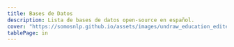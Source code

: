 ```yaml
---
title: Bases de Datos
description: Lista de bases de datos open-source en español. 
cover: "https://somosnlp.github.io/assets/images/undraw_education_edited.svg"
tablePage: in
---
```



<TableDatasets
  :resourceItems="[
    {
        name: 'Catalonia Independence Corpus',
        tags: ['clasificación de sentimientos'],
        description: 'Esta base de datos contiene dos corpus en español y catalán que contienen mensajes de Twitter anotados para la detección de opiniones. Cada corpus está anotado con tres posturas: \'against\', \'favor\' y \'neutral\' (a favor, en contra, neutral) respecto a la independencia de Cataluña.',
        domain: 'rrss',
        languages: 'español, catalán',
        countries: 'España',
        website: '',
        github: 'https://github.com/ixa-ehu/catalonia-independence-corpus',
        paper: 'https://www.aclweb.org/anthology/2020.lrec-1.171/',
        hf_dataset_name: 'catalonia_independence',
        contributor: 'Lewis Tunstall @Hugging Face'
    },
    {
        name: 'eHealth-KD',
        tags: ['NER (Named Entity Recognition)'],
        description: 'Base de datos del challenge eHealth-KD de IberLEF 2020. Está diseñado para la identificación de entidades y relaciones semánticas en documentos sanitarios españoles.',
        domain: 'clinico',
        languages: 'español',
        countries: 'España',
        website: 'https://knowledge-learning.github.io/ehealthkd-2020/',
        github: 'https://github.com/knowledge-learning/ehealthkd-2020',
        paper: 'http://ceur-ws.org/Vol-2664/eHealth-KD_overview.pdf',
        hf_dataset_name: 'ehealth_kd',
        contributor: 'María Grandury'
    },
    {
        name: 'HEAD-QA',
        tags: ['preguntas de opción múltiple'],
        description: 'HEAD-QA es un conjunto de datos de preguntas de opción múltiple sobre medicina. Las preguntas proceden de exámenes para acceder a un puesto en el sistema sanitario español y suponen un reto incluso para humanos altamente especializados.',
        domain: 'clinico',
        languages: 'español, inglés',
        countries: 'España',
        website: 'https://aghie.github.io/head-qa/',
        github: 'https://github.com/aghie/head-qa',
        paper: 'https://www.aclweb.org/anthology/P19-1092/',
        hf_dataset_name: 'head_qa',
        contributor: 'María Grandury'
    },
    {
        name: 'Large Spanish Corpus',
        tags: ['modelado del lenguaje'],
        description: 'El Large Spanish Corpus es una compilación de 15 corpus españoles sin etiquetar que abarcan desde la Wikipedia hasta las notas del Parlamento Europeo. Cada configuración contiene los datos correspondientes a cada corpus diferente.',
        domain: 'general',
        languages: 'español',
        countries: 'Varios',
        website: '',
        github: 'https://github.com/josecannete/spanish-corpora',
        paper: '',
        hf_dataset_name: 'large_spanish_corpus',
        contributor: 'Lewis Tunstall @Hugging Face'
    },
    {
    name: 'Mucho Cine',
    tags: ['clasificación de sentimientos'],
    description: 'El conjunto de datos de reseñas de Muchocine contiene 3.872 reseñas de películas en español, cada una de ellas con un breve resumen y una calificación en una escala de 1 a 5.',
    domain: 'cine',
    languages: 'español',
    countries: 'Varios',
    website: 'http://www.lsi.us.es/~fermin/index.php/Datasets',
    github: '',
    paper: '',
    hf_dataset_name: 'muchocine',
    contributor: 'Nick Doiron'
    },
    {
    name: 'Spanish Billion Words',
    tags: ['modelado del lenguaje'],
    description: 'Spanish Billion Words es un corpus no anotado de casi 1.500 millones de palabras, compuesto por diferentes recursos online.',
    domain: 'general',
    languages: 'español',
    countries: 'Varios',
    website: 'https://crscardellino.github.io/SBWCE/',
    github: '',
    paper: '',
    hf_dataset_name: 'spanish_billion_words',
    contributor: 'María Grandury'
    },
    {
    name: 'WikiCorpus',
    tags: ['modelado del lenguaje', 'POS (Part of Speech)'],
    description: 'El Wikicorpus es un corpus trilingüe (catalán, español, inglés) que contiene grandes partes de la Wikipedia de 2006 y que ha sido enriquecido automáticamente con información lingüística. En su versión actual, contiene más de 750 millones de palabras.',
    domain: 'general',
    languages: 'español, catalán, inglés',
    countries: 'Varios',
    website: 'https://www.cs.upc.edu/~nlp/wikicorpus/',
    github: '',
    paper: 'https://www.cs.upc.edu/~nlp/papers/reese10.pdf',
    hf_dataset_name: 'wikicorpus',
    contributor: 'Albert Villanova @Hugging Face'
    },
    {
    name: 'InfoLibros Corpus',
    tags: ['modelado del lenguaje'],
    description: 'El corpus InfoLibros es un corpus de 218 millones de tokens de narraciones en español extraídas de libros gratuitos recopilados por el proyecto abierto Infolibros.org. El corpus se ha preprocesado y depurado mediante el procedimiento de Corpus-Cleaner.',
    domain: 'literario',
    languages: 'español',
    countries: 'Varios',
    website: 'https://doi.org/10.5281/zenodo.7313105',
    github: '',
    paper: '',
    hf_dataset_name: '',
    contributor: 'David Arias'
    },
    {
    name: 'Spanish CBOW Word Embeddings in Floret (BNE)',
    tags: ['modelado del lenguaje', 'CBOW (Continuous Bag Of Words)'],
    description: 'Dataset compuesto por embeddings entrenados con el corpus de la Biblioteca Nacional de España (BNE) utilizando floret.',
    domain: 'general',
    languages: 'español',
    countries: 'España',
    website: 'https://doi.org/10.5281/zenodo.7314098',
    github: '',
    paper: '',
    hf_dataset_name: '',
    contributor: 'David Arias'
    },
    {
    name: 'Biomedical Spanish CBOW Word Embeddings in Floret',
    tags: ['modelado del lenguaje', 'CBOW (Continuous Bag Of Words)'],
    description: 'Dataset compuesto por embeddings entrenados en la combinación de todos los textos presentes en el corpus biomédico español, que incluye datos de múltiples fuentes para un total de 1100M tokens a través de 2,5M de documentos.',
    domain: 'clinico',
    languages: 'español',
    countries: 'España',
    website: 'https://doi.org/10.5281/zenodo.7314041',
    github: '',
    paper: 'https://arxiv.org/abs/2109.07765',
    hf_dataset_name: '',
    contributor: 'David Arias'
    },
    {
    name: 'Spanish Biomedical Crawled Corpus',
    tags: ['modelado del lenguaje'],
    description: 'El mayor corpus biomédico y de salud en español hasta la fecha, recopilado a partir de un análisis web masivo de dominios de salud españoles en más de 3.000 URL. Todos los datos recopilados se han preprocesado para producir el recurso CoWeSe (Corpus Web Salud Español).',
    domain: 'clinico',
    languages: 'español',
    countries: 'España',
    website: 'https://doi.org/10.5281/zenodo.5513237',
    github: '',
    paper: 'https://arxiv.org/abs/2109.07765',
    hf_dataset_name: '',
    contributor: 'David Arias'
    },
    {
    name: 'TDX Thesis Spanish Corpus',
    tags: ['modelado del lenguaje'],
    description: 'El corpus TDX Thesis Spanish es un corpus de 246 millones de tokens de texto limpio en español extraído de tesis científicas del dominio tdx.cat, que contiene tesis abiertas publicadas por universidades catalanas. El corpus se ha preprocesado y depurado mediante el procedimiento de Corpus-Cleaner.',
    domain: 'cientifico',
    languages: 'español',
    countries: 'España',
    website: 'https://doi.org/10.5281/zenodo.7313149',
    github: '',
    paper: '',
    hf_dataset_name: '',
    contributor: 'David Arias'
    },
    {
    name: 'CSIC Spanish Corpus',
    tags: ['modelado del lenguaje'],
    description: 'El corpus español de CSIC es un corpus de 146 millones de tokens de revistas científicas españolas del repositorio revistas.csic.es/. El corpus se ha preprocesado y depurado mediante el procedimiento de Corpus-Cleaner.',
    domain: 'academico',
    languages: 'español',
    countries: 'España',
    website: 'https://doi.org/10.5281/zenodo.7313126',
    github: '',
    paper: '',
    hf_dataset_name: '',
    contributor: 'David Arias'
    },
    {
    name: 'BasCrawl',
    tags: ['modelado del lenguaje'],
    description: 'BasCrawl es un corpus web de 186 millones de tokens en euskera obtenido mediante el análisis de más de 12000 dominios en internet (se incluyen los dominios analizados). El corpus ha sido preprocesado y depurado siguiendo el mismo procedimiento que MarIA.',
    domain: 'general',
    languages: 'euskera',
    countries: 'España',
    website: 'https://doi.org/10.5281/zenodo.7313092',
    github: '',
    paper: '',
    hf_dataset_name: '',
    contributor: 'David Arias'
    },
    {
    name: 'Spanish Legal Domain Corpora',
    tags: ['modelado del lenguaje'],
    description: 'Dataset compuesto por una colección de textos (corpus) del ámbito jurídico español.',
    domain: 'legal',
    languages: 'español',
    countries: 'España',
    website: 'https://doi.org/10.5281/zenodo.5495529',
    github: 'https://github.com/PlanTL-GOB-ES/lm-legal-es',
    paper: 'https://arxiv.org/abs/2110.12201',
    hf_dataset_name: '',
    contributor: 'David Arias'
    },
    {
    name: 'Spanish Skip-Gram Word Embeddings in FastText (BNE)',
    tags: ['modelado del lenguaje', 'FastText'],
    description: 'El corpus cuenta con más de 2TB de texto de alta calidad, recopilado a partir de los diferentes análisis web realizados por la Biblioteca Nacional de España desde 2009 hasta 2019. Dataset compuesto exclusivamente por embeddings Skip-Gram.',
    domain: 'general',
    languages: 'español',
    countries: 'España',
    website: 'https://doi.org/10.5281/zenodo.5046525',
    github: '',
    paper: 'http://journal.sepln.org/sepln/ojs/ojs/index.php/pln/article/view/6405',
    hf_dataset_name: '',
    contributor: 'David Arias'
    },
    {
    name: 'Spanish CBOW Word Embeddings in FastText (BNE)',
    tags: ['modelado del lenguaje', 'FastText'],
    description: 'Embeddings de palabras en español en FastText generados a partir del mayor corpus realizado en español hasta la fecha. El corpus cuenta con más de 2 TB de texto de alta calidad, recopilado a partir de los diferentes rastreos web realizados por la Biblioteca Nacional de España entre 2009 y 2019. Dataset compuesto exclusivamente por CBOW embeddings.',
    domain: 'general',
    languages: 'español',
    countries: 'España',
    website: 'https://doi.org/10.5281/zenodo.5044988',
    github: '',
    paper: 'http://journal.sepln.org/sepln/ojs/ojs/index.php/pln/article/view/6405',
    hf_dataset_name: '',
    contributor: 'David Arias'
    },
    {
    name: 'Spanish Legal Domain Word & Sub-Word Embeddings',
    tags: ['modelado del lenguaje'],
    description: 'Conjunto de embeddings generados a partir del corpus compuesto de recursos jurídicos españoles más grande hasta la fecha (9GB).',
    domain: 'legal',
    languages: 'español',
    countries: 'España',
    website: 'https://doi.org/10.5281/zenodo.5036147',
    github: 'https://github.com/PlanTL-GOB-ES/lm-legal-es',
    paper: 'https://arxiv.org/abs/2110.12201',
    hf_dataset_name: '',
    contributor: 'David Arias'
    }
    ]"
/>

